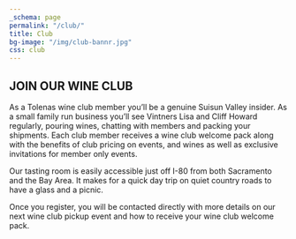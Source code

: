 ```yaml
---
_schema: page
permalink: "/club/"
title: Club
bg-image: "/img/club-bannr.jpg"
css: club
---
```

## JOIN OUR WINE CLUB

As a Tolenas wine club member you’ll be a genuine Suisun Valley insider. As a small family run business you’ll see Vintners Lisa and Cliff Howard regularly, pouring wines, chatting with members and packing your shipments. Each club member receives a wine club welcome pack along with the benefits of club pricing on events, and wines as well as exclusive invitations for member only events.

Our tasting room is easily accessible just off I-80 from both Sacramento and the Bay Area. It makes for a quick day trip on quiet country roads to have a glass and a picnic.

Once you register, you will be contacted directly with more details on our next wine club pickup event and how to receive your wine club welcome pack.

<div id="c7-content"></div>
